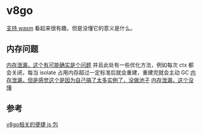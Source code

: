 # v8go  

[支持 wasm](https://github.com/rogchap/v8go/issues/333) 看起来很有趣，但是没懂它的意义是什么。

## 内存问题

[内存泄漏，这个有可能确实是个问题](https://github.com/rogchap/v8go/issues/367) 并且此处有一些优化方法，例如每次 ctx 都会关闭，每当 isolate 占用内存超过一定标准后就会重建，重建完就会主动 GC
[内存泄漏，但是感觉这个是因为自己搞了太多实例了，没做池子](https://github.com/rogchap/v8go/issues/347)
[内存泄漏，这个没懂](https://github.com/rogchap/v8go/issues/400)

## 参考

[v8go相关的便捷 js 包](https://github.com/kuoruan/v8go-polyfills)